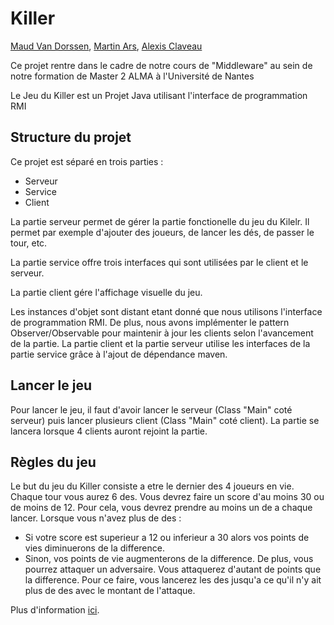 # Killer

[Maud Van Dorssen](https://github.com/modvd), [Martin Ars](https://github.com/Decator), [Alexis Claveau](https://github.com/Faenya)

Ce projet rentre dans le cadre de notre cours de "Middleware" au sein de notre formation de Master 2 ALMA à l'Université de Nantes

Le Jeu du Killer est un Projet Java utilisant l'interface de programmation RMI

## Structure du projet

Ce projet est séparé en trois parties : 
* Serveur
* Service
* Client

La partie serveur permet de gérer la partie fonctionelle du jeu du Kilelr. Il permet par exemple d'ajouter des joueurs, de lancer les dés, de passer le tour, etc.

La partie service offre trois interfaces qui sont utilisées par le client et le serveur.

La partie client gére l'affichage visuelle du jeu.

Les instances d'objet sont distant etant donné que nous utilisons l'interface de programmation RMI. De plus, nous avons implémenter le pattern Observer/Observable pour maintenir à jour les clients selon l'avancement de la partie. La partie client et la partie serveur utilise les interfaces de la partie service grâce à l'ajout de dépendance maven.

## Lancer le jeu

Pour lancer le jeu, il faut d'avoir lancer le serveur (Class "Main" coté serveur) puis lancer plusieurs client (Class "Main" coté client). La partie se lancera lorsque 4 clients auront rejoint la partie.

## Règles du jeu

Le but du jeu du Killer consiste a etre le dernier des 4 joueurs en vie.
Chaque tour vous aurez 6 des. Vous devrez faire un score d'au moins 30 ou de moins de 12.
Pour cela, vous devrez prendre au moins un de a chaque lancer.
Lorsque vous n'avez plus de des :
  - Si votre score est superieur a 12 ou inferieur a 30 alors vos points de vies diminuerons de la difference.
  - Sinon, vos points de vie augmenterons de la difference. De plus, vous pourrez attaquer un adversaire.
Vous attaquerez d'autant de points que la difference.
Pour ce faire, vous lancerez les des jusqu'a ce qu'il n'y ait plus de des avec le montant de l'attaque.

Plus d'information [ici](https://fr.wikipedia.org/wiki/Killer_(jeu_de_d%C3%A9s)).
